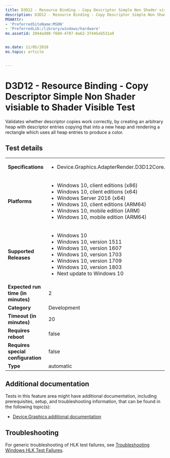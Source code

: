 ```yaml
---
title: D3D12 - Resource Binding - Copy Descriptor Simple Non Shader visiable to Shader Visible Test
description: D3D12 - Resource Binding - Copy Descriptor Simple Non Shader visiable to Shader Visible Test
MSHAttr:
- 'PreferredSiteName:MSDN'
- 'PreferredLib:/library/windows/hardware'
ms.assetid: 2044ad08-f604-4787-8a62-37445eb531a9


ms.date: 11/05/2018
ms.topic: article


---
```


# <span id="p_hlk_test.31308e3d-5cc0-4069-b330-a8cf42d5ed49"></span>D3D12 - Resource Binding - Copy Descriptor Simple Non Shader visiable to Shader Visible Test


Validates whether descriptor copies work correctly, by creating an arbitrary heap with descriptor entries copying that into a new heap and rendering a rectangle which uses all heap entries to produce a color.

## Test details

|||
|---|---|
| **Specifications**  | <ul><li>Device.Graphics.AdapterRender.D3D12Core.CoreRequirement</li></ul> |  
| **Platforms**   | <ul><li>Windows 10, client editions (x86)</li><li>Windows 10, client editions (x64)</li><li>Windows Server 2016 (x64)</li><li>Windows 10, client editions (ARM64)</li><li>Windows 10, mobile edition (ARM)</li><li>Windows 10, mobile edition (ARM64)</li></ul> |
| **Supported Releases** | <ul><li>Windows 10</li><li>Windows 10, version 1511</li><li>Windows 10, version 1607</li><li>Windows 10, version 1703</li><li>Windows 10, version 1709</li><li>Windows 10, version 1803</li><li>Next update to Windows 10</li></ul> |
|**Expected run time (in minutes)**| 2 |
|**Category**| Development |
|**Timeout (in minutes)**| 20 |
|**Requires reboot**| false |
|**Requires special configuration**| false |
|**Type**| automatic |



## <span id="Additional_documentation"></span><span id="additional_documentation"></span><span id="ADDITIONAL_DOCUMENTATION"></span>Additional documentation


Tests in this feature area might have additional documentation, including prerequisites, setup, and troubleshooting information, that can be found in the following topic(s):

-   [Device.Graphics additional documentation](device-graphics-additional-documentation.md)

## <span id="Troubleshooting"></span><span id="troubleshooting"></span><span id="TROUBLESHOOTING"></span>Troubleshooting


For generic troubleshooting of HLK test failures, see [Troubleshooting Windows HLK Test Failures](../user/troubleshooting-windows-hlk-test-failures.md).











